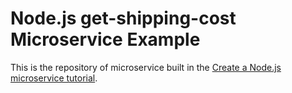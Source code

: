 # Node.js get-shipping-cost Microservice Example

This is the repository of microservice built in the [Create a Node.js microservice tutorial](https://docs.mia-platform.eu/docs/tutorial/node_ms/node_ms_tutorial).
